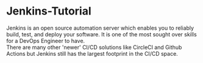 # Jenkins-Tutorial
Jenkins is an open source automation server which enables you to reliably build, test, and deploy your software. It is one of the most sought over skills for a DevOps Engineer to have.  
There are many other 'newer' CI/CD solutions like CircleCI and Github Actions but Jenkins still has the largest footprint in the CI/CD space. 
